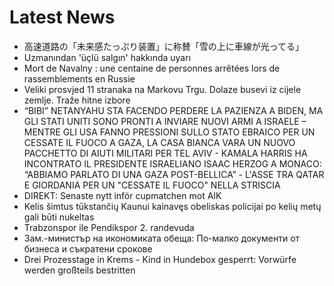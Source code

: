 # Latest News
-  高速道路の「未来感たっぷり装置」に称賛「雪の上に車線が光ってる」
-  Uzmanından 'üçlü salgın' hakkında uyarı
-  Mort de Navalny : une centaine de personnes arrêtées lors de rassemblements en Russie
-  Veliki prosvjed 11 stranaka na Markovu Trgu. Dolaze busevi iz cijele zemlje. Traže hitne izbore
-  “BIBI” NETANYAHU STA FACENDO PERDERE LA PAZIENZA A BIDEN, MA GLI STATI UNITI SONO PRONTI A INVIARE NUOVI ARMI A ISRAELE – MENTRE GLI USA FANNO PRESSIONI SULLO STATO EBRAICO PER UN CESSATE IL FUOCO A GAZA, LA CASA BIANCA VARA UN NUOVO PACCHETTO DI AIUTI MILITARI PER TEL AVIV - KAMALA HARRIS HA INCONTRATO IL PRESIDENTE ISRAELIANO ISAAC HERZOG A MONACO: “ABBIAMO PARLATO DI UNA GAZA POST-BELLICA” - L'ASSE TRA QATAR E GIORDANIA PER UN "CESSATE IL FUOCO" NELLA STRISCIA
-  DIREKT: Senaste nytt inför cupmatchen mot AIK
-  Kelis šimtus tūkstančių Kaunui kainavęs obeliskas policijai po kelių metų gali būti nukeltas
-  Trabzonspor ile Pendikspor 2. randevuda
-  Зам.-министър на икономиката обеща: По-малко документи от бизнеса и съкратени срокове
-  Drei Prozesstage in Krems - Kind in Hundebox gesperrt: Vorwürfe werden großteils bestritten

